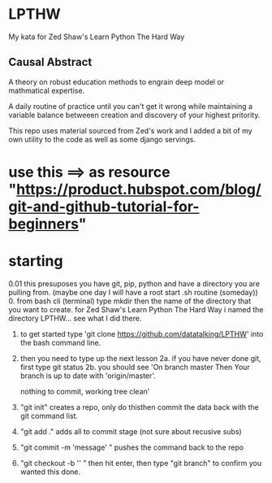 # LPTHW
My kata for Zed Shaw's Learn Python The Hard Way

## Causal Abstract
A theory on robust education methods to engrain deep model or mathmatical expertise.

A daily routine of practice until you can't get it wrong while maintaining a variable balance betweeen creation and discovery of your highest pritority.

This repo uses material sourced from Zed's work and I added a bit of my own utility to the code as well as some django servings.

# use this ==> as resource "https://product.hubspot.com/blog/git-and-github-tutorial-for-beginners"

# starting
0.01 this presuposes you have git, pip, python and have a directory you are pulling from. (maybe one day I will have a root start .sh routine (someday))
0. from bash cli (terminal) type mkdir then the name of the directory that you want to create. for Zed Shaw's Learn Python The Hard Way i named the directory LPTHW... see what I did there.
1. to get started type 'git clone https://github.com/datatalking/LPTHW' into the bash command line.
2. then you need to type up the next lesson
  2a. if you have never done git, first type git status
  2b. you should see  'On branch master
    Then Your branch is up to date with 'origin/master'.

    nothing to commit, working tree clean'
3. "git init" creates a repo, only do thisthen commit the data back with the git command list.
4. "git add ." adds all to commit stage (not sure about recusive subs)
5. "git commit -m 'message' " pushes the command back to the repo
6. "git checkout -b '<branch name>' " then hit enter, then type "git branch" to confirm you wanted this done.


